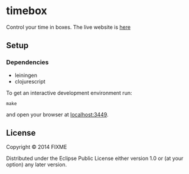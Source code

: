 # timebox

Control your time in boxes. The live website is [here](https://jeancarlomachado.net/timebox/)

## Setup

### Dependencies

 - leiningen
 - clojurescript

To get an interactive development environment run:

    make

and open your browser at [localhost:3449](http://localhost:3449/).

## License

Copyright © 2014 FIXME

Distributed under the Eclipse Public License either version 1.0 or (at your option) any later version.
